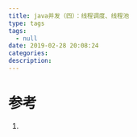 ```yaml
---
title: java并发（四）：线程调度、线程池
type: tags
tags:
  - null
date: 2019-02-28 20:08:24
categories:
description:
---
```


# 参考 #
1. 
